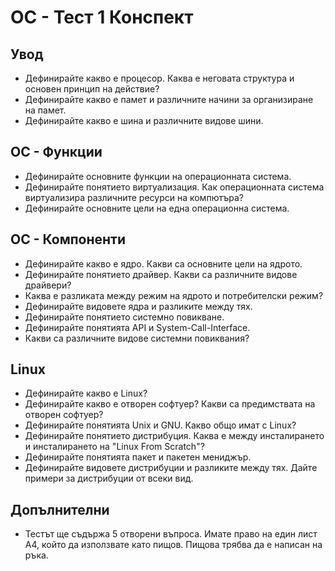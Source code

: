 # ОС - Тест 1 Конспект

## Увод

- Дефинирайте какво е процесор. Каква е неговата структура и основен принцип на действие?
- Дефинирайте какво е памет и различните начини за организиране на памет.
- Дефинирайте какво е шина и различните видове шини.

## ОС - Функции

- Дефинирайте основните функции на операционната система.
- Дефинирайте понятието виртуализация. Как операционната система виртуализира различните ресурси на компютъра?
- Дефинирайте основните цели на една операционна система.

## ОС - Компоненти

- Дефинирайте какво е ядро. Какви са основните цели на ядрото.
- Дефинирайте понятието драйвер. Какви са различните видове драйвери?
- Каква е разликата между режим на ядрото и потребителски режим?
- Дефинирайте видовете ядра и разликите между тях.
- Дефинирайте понятието системно повикване.
- Дефинирайте понятията API и System-Call-Interface.
- Какви са различните видове системни повиквания?

## Linux

- Дефинирайте какво е Linux?
- Дефинирайте какво е отворен софтуер? Какви са предимствата на отворен софтуер?
- Дефинирайте понятията Unix и GNU. Какво общо имат с Linux?
- Дефинирайте понятието дистрибуция. Каква е между инсталирането и инсталирането на "Linux From Scratch"?
- Дефинирайте понятията пакет и пакетен мениджър.
- Дефинирайте видовете дистрибуции и разликите между тях. Дайте примери за дистрибуции от всеки вид.

## Допълнителни

- Тестът ще съдържа 5 отворени въпроса. Имате право на един лист А4, който да използвате като пищов. Пищова трябва да е написан на ръка.
